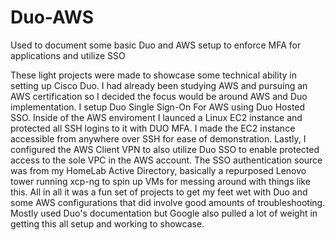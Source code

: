 # Duo-AWS
Used to document some basic Duo and AWS setup to enforce MFA for applications and utilize SSO

These light projects were made to showcase some technical ability in setting up Cisco Duo. I had already been studying AWS and pursuing an AWS certification so I decided the focus would be around AWS and Duo implementation. I setup Duo Single Sign-On For AWS using Duo Hosted SSO. Inside of the AWS enviroment I launced a Linux EC2 instance and protected all SSH logins to it with DUO MFA. I made the EC2 instance accessible from anywhere over SSH for ease of demonstration. Lastly, I configured the AWS Client VPN to also utilize Duo SSO to enable protected access to the sole VPC in the AWS account. The SSO authentication source was from my HomeLab Active Directory, basically a repurposed Lenovo tower running xcp-ng to spin up VMs for messing around with things like this. All in all it was a fun set of projects to get my feet wet with Duo and some AWS configurations that did involve good amounts of troubleshooting. Mostly used Duo's documentation but Google also pulled a lot of weight in getting this all setup and working to showcase.
